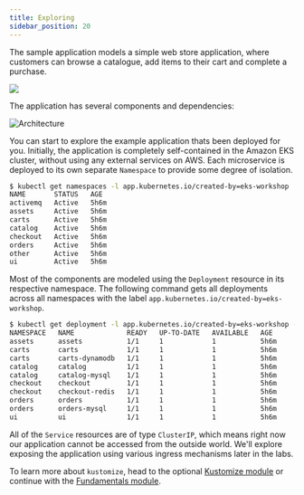 ```yaml
---
title: Exploring
sidebar_position: 20
---
```


The sample application models a simple web store application, where customers can browse a catalogue, add items to their cart and complete a purchase.

<browser url="-">
<img src="https://github.com/niallthomson/microservices-demo/raw/master/docs/images/screenshot.png"/>
</browser>

The application has several components and dependencies:

![Architecture](https://github.com/niallthomson/microservices-demo/raw/master/docs/images/architecture.png)

You can start to explore the example application thats been deployed for you. Initially, the application is completely self-contained in the Amazon EKS cluster, without using any external services on AWS. Each microservice is deployed to its own separate `Namespace` to provide some degree of isolation.

```bash
$ kubectl get namespaces -l app.kubernetes.io/created-by=eks-workshop
NAME       STATUS   AGE
activemq   Active   5h6m
assets     Active   5h6m
carts      Active   5h6m
catalog    Active   5h6m
checkout   Active   5h6m
orders     Active   5h6m
other      Active   5h6m
ui         Active   5h6m
```

Most of the components are modeled using the `Deployment` resource in its respective namespace. The following command gets all deployments across all namespaces with the label `app.kubernetes.io/created-by=eks-workshop`.

```bash
$ kubectl get deployment -l app.kubernetes.io/created-by=eks-workshop -A
NAMESPACE   NAME             READY   UP-TO-DATE   AVAILABLE   AGE
assets      assets           1/1     1            1           5h6m
carts       carts            1/1     1            1           5h6m
carts       carts-dynamodb   1/1     1            1           5h6m
catalog     catalog          1/1     1            1           5h6m
catalog     catalog-mysql    1/1     1            1           5h6m
checkout    checkout         1/1     1            1           5h6m
checkout    checkout-redis   1/1     1            1           5h6m
orders      orders           1/1     1            1           5h6m
orders      orders-mysql     1/1     1            1           5h6m
ui          ui               1/1     1            1           5h6m
```

All of the `Service` resources are of type `ClusterIP`, which means right now our application cannot be accessed from the outside world. We'll explore exposing the application using various ingress mechanisms later in the labs.

To learn more about `kustomize`, head to the optional [Kustomize module](../kustomize) or continue with the [Fundamentals module](/docs/fundamentals).